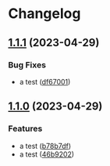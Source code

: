 # Changelog

## [1.1.1](https://github.com/cocolinfff/MEHW1/compare/v1.1.0...v1.1.1) (2023-04-29)


### Bug Fixes

* a test ([df67001](https://github.com/cocolinfff/MEHW1/commit/df670016780a42276b20ce744972ca9490b17626))

## [1.1.0](https://github.com/cocolinfff/MEHW1/compare/v1.0.0...v1.1.0) (2023-04-29)


### Features

* a test ([b78b7df](https://github.com/cocolinfff/MEHW1/commit/b78b7dfdd814601def871233c92217886a4ab47a))
* a test ([46b9202](https://github.com/cocolinfff/MEHW1/commit/46b92024570647dd4b3d5059afddc6545b20b9fe))
